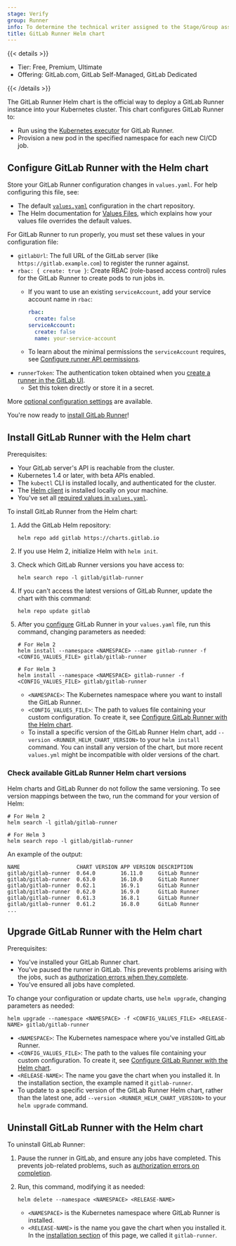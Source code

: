 ```yaml
---
stage: Verify
group: Runner
info: To determine the technical writer assigned to the Stage/Group associated with this page, see https://handbook.gitlab.com/handbook/product/ux/technical-writing/#assignments
title: GitLab Runner Helm chart
---
```


{{< details >}}

- Tier: Free, Premium, Ultimate
- Offering: GitLab.com, GitLab Self-Managed, GitLab Dedicated

{{< /details >}}

The GitLab Runner Helm chart is the official way to deploy a GitLab Runner instance into your Kubernetes cluster.
This chart configures GitLab Runner to:

- Run using the [Kubernetes executor](../executors/kubernetes/_index.md) for GitLab Runner.
- Provision a new pod in the specified namespace for each new CI/CD job.

## Configure GitLab Runner with the Helm chart

Store your GitLab Runner configuration changes in `values.yaml`. For help configuring this file, see:

- The default [`values.yaml`](https://gitlab.com/gitlab-org/charts/gitlab-runner/blob/main/values.yaml)
  configuration in the chart repository.
- The Helm documentation for [Values Files](https://helm.sh/docs/chart_template_guide/values_files/), which explains
  how your values file overrides the default values.

For GitLab Runner to run properly, you must set these values in your configuration file:

- `gitlabUrl`: The full URL of the GitLab server (like `https://gitlab.example.com`) to register the runner against.
- `rbac: { create: true }`: Create RBAC (role-based access control) rules for the GitLab Runner to create
  pods to run jobs in.
  - If you want to use an existing `serviceAccount`, add your service account name in `rbac`:

    ```yaml
    rbac:
      create: false
    serviceAccount:
      create: false
      name: your-service-account
    ```

  - To learn about the minimal permissions the `serviceAccount` requires, see
    [Configure runner API permissions](../executors/kubernetes/_index.md#configure-runner-api-permissions).
- `runnerToken`: The authentication token obtained when you
  [create a runner in the GitLab UI](https://docs.gitlab.com/ci/runners/runners_scope/#create-an-instance-runner-with-a-runner-authentication-token).
  - Set this token directly or store it in a secret.

More [optional configuration settings](kubernetes_helm_chart_configuration.md) are available.

You're now ready to [install GitLab Runner](#install-gitlab-runner-with-the-helm-chart)!

## Install GitLab Runner with the Helm chart

Prerequisites:

- Your GitLab server's API is reachable from the cluster.
- Kubernetes 1.4 or later, with beta APIs enabled.
- The `kubectl` CLI is installed locally, and authenticated for the cluster.
- The [Helm client](https://helm.sh/docs/using_helm/#installing-the-helm-client) is installed locally on your machine.
- You've set all [required values in `values.yaml`](#configure-gitlab-runner-with-the-helm-chart).

To install GitLab Runner from the Helm chart:

1. Add the GitLab Helm repository:

   ```shell
   helm repo add gitlab https://charts.gitlab.io
   ```

1. If you use Helm 2, initialize Helm with `helm init`.
1. Check which GitLab Runner versions you have access to:

   ```shell
   helm search repo -l gitlab/gitlab-runner
   ```

1. If you can't access the latest versions of GitLab Runner, update the chart with this command:

   ```shell
   helm repo update gitlab
   ```

1. After you [configure](#configure-gitlab-runner-with-the-helm-chart) GitLab Runner in your `values.yaml` file,
   run this command, changing parameters as needed:

   ```shell
   # For Helm 2
   helm install --namespace <NAMESPACE> --name gitlab-runner -f <CONFIG_VALUES_FILE> gitlab/gitlab-runner

   # For Helm 3
   helm install --namespace <NAMESPACE> gitlab-runner -f <CONFIG_VALUES_FILE> gitlab/gitlab-runner
   ```

   - `<NAMESPACE>`: The Kubernetes namespace where you want to install the GitLab Runner.
   - `<CONFIG_VALUES_FILE>`: The path to values file containing your custom configuration. To create it, see
     [Configure GitLab Runner with the Helm chart](#configure-gitlab-runner-with-the-helm-chart).
   - To install a specific version of the GitLab Runner Helm chart, add `--version <RUNNER_HELM_CHART_VERSION>`
     to your `helm install` command. You can install any version of the chart, but more recent `values.yml` might
     be incompatible with older versions of the chart.

### Check available GitLab Runner Helm chart versions

Helm charts and GitLab Runner do not follow the same versioning. To see version mappings
between the two, run the command for your version of Helm:

```shell
# For Helm 2
helm search -l gitlab/gitlab-runner

# For Helm 3
helm search repo -l gitlab/gitlab-runner
```

An example of the output:

```plaintext
NAME                  CHART VERSION APP VERSION DESCRIPTION
gitlab/gitlab-runner  0.64.0        16.11.0     GitLab Runner
gitlab/gitlab-runner  0.63.0        16.10.0     GitLab Runner
gitlab/gitlab-runner  0.62.1        16.9.1      GitLab Runner
gitlab/gitlab-runner  0.62.0        16.9.0      GitLab Runner
gitlab/gitlab-runner  0.61.3        16.8.1      GitLab Runner
gitlab/gitlab-runner  0.61.2        16.8.0      GitLab Runner
...
```

## Upgrade GitLab Runner with the Helm chart

Prerequisites:

- You've installed your GitLab Runner chart.
- You've paused the runner in GitLab. This prevents problems arising with the jobs, such as
  [authorization errors when they complete](../faq/_index.md#helm-chart-error--unauthorized).
- You've ensured all jobs have completed.

To change your configuration or update charts, use `helm upgrade`, changing parameters as needed:

```shell
helm upgrade --namespace <NAMESPACE> -f <CONFIG_VALUES_FILE> <RELEASE-NAME> gitlab/gitlab-runner
```

- `<NAMESPACE>`: The Kubernetes namespace where you've installed GitLab Runner.
- `<CONFIG_VALUES_FILE>`: The path to the values file containing your custom configuration. To create it, see
  [Configure GitLab Runner with the Helm chart](#configure-gitlab-runner-with-the-helm-chart).
- `<RELEASE-NAME>`: The name you gave the chart when you installed it.
  In the installation section, the example named it `gitlab-runner`.
- To update to a specific version of the GitLab Runner Helm chart, rather than the latest one, add
  `--version <RUNNER_HELM_CHART_VERSION>` to your `helm upgrade` command.

## Uninstall GitLab Runner with the Helm chart

To uninstall GitLab Runner:

1. Pause the runner in GitLab, and ensure any jobs have completed. This prevents job-related problems, such as
   [authorization errors on completion](../faq/_index.md#helm-chart-error--unauthorized).
1. Run, this command, modifying it as needed:

   ```shell
   helm delete --namespace <NAMESPACE> <RELEASE-NAME>
   ```

   - `<NAMESPACE>` is the Kubernetes namespace where GitLab Runner is installed.
   - `<RELEASE-NAME>` is the name you gave the chart when you installed it.
     In the [installation section](#install-gitlab-runner-with-the-helm-chart) of this page, we called it `gitlab-runner`.
